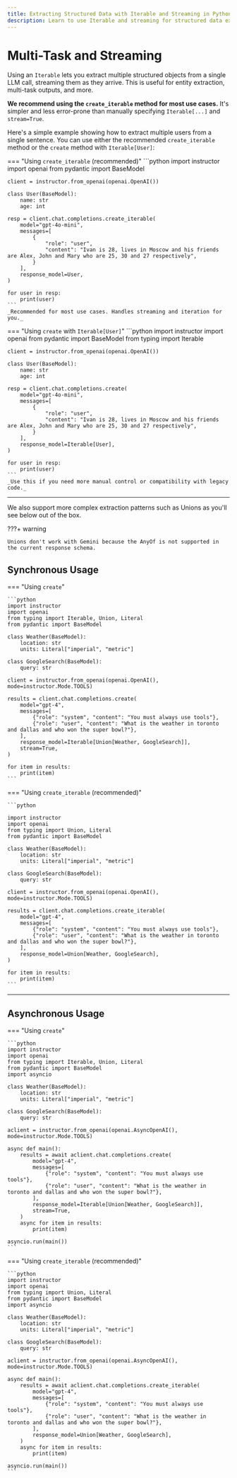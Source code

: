 ```yaml
---
title: Extracting Structured Data with Iterable and Streaming in Python
description: Learn to use Iterable and streaming for structured data extraction with Pydantic and OpenAI in Python.
---
```


# Multi-Task and Streaming

Using an `Iterable` lets you extract multiple structured objects from a single LLM call, streaming them as they arrive. This is useful for entity extraction, multi-task outputs, and more.

**We recommend using the `create_iterable` method for most use cases.** It's simpler and less error-prone than manually specifying `Iterable[...]` and `stream=True`.

Here's a simple example showing how to extract multiple users from a single sentence. You can use either the recommended `create_iterable` method or the `create` method with `Iterable[User]`:

=== "Using `create_iterable` (recommended)"
    ```python
    import instructor
    import openai
    from pydantic import BaseModel

    client = instructor.from_openai(openai.OpenAI())

    class User(BaseModel):
        name: str
        age: int

    resp = client.chat.completions.create_iterable(
        model="gpt-4o-mini",
        messages=[
            {
                "role": "user",
                "content": "Ivan is 28, lives in Moscow and his friends are Alex, John and Mary who are 25, 30 and 27 respectively",
            }
        ],
        response_model=User,
    )

    for user in resp:
        print(user)
    ```
    _Recommended for most use cases. Handles streaming and iteration for you._

=== "Using `create` with `Iterable[User]`"
    ```python
    import instructor
    import openai
    from pydantic import BaseModel
    from typing import Iterable

    client = instructor.from_openai(openai.OpenAI())

    class User(BaseModel):
        name: str
        age: int

    resp = client.chat.completions.create(
        model="gpt-4o-mini",
        messages=[
            {
                "role": "user",
                "content": "Ivan is 28, lives in Moscow and his friends are Alex, John and Mary who are 25, 30 and 27 respectively",
            }
        ],
        response_model=Iterable[User],
    )

    for user in resp:
        print(user)
    ```
    _Use this if you need more manual control or compatibility with legacy code._

---


We also support more complex extraction patterns such as Unions as you'll see below out of the box.

???+ warning

    Unions don't work with Gemini because the AnyOf is not supported in the current response schema.

## Synchronous Usage

=== "Using `create`"

    ```python
    import instructor
    import openai
    from typing import Iterable, Union, Literal
    from pydantic import BaseModel

    class Weather(BaseModel):
        location: str
        units: Literal["imperial", "metric"]

    class GoogleSearch(BaseModel):
        query: str

    client = instructor.from_openai(openai.OpenAI(), mode=instructor.Mode.TOOLS)

    results = client.chat.completions.create(
        model="gpt-4",
        messages=[
            {"role": "system", "content": "You must always use tools"},
            {"role": "user", "content": "What is the weather in toronto and dallas and who won the super bowl?"},
        ],
        response_model=Iterable[Union[Weather, GoogleSearch]],
        stream=True,
    )

    for item in results:
        print(item)
    ```

=== "Using `create_iterable` (recommended)"

    ```python

    import instructor
    import openai
    from typing import Union, Literal
    from pydantic import BaseModel

    class Weather(BaseModel):
        location: str
        units: Literal["imperial", "metric"]

    class GoogleSearch(BaseModel):
        query: str

    client = instructor.from_openai(openai.OpenAI(), mode=instructor.Mode.TOOLS)

    results = client.chat.completions.create_iterable(
        model="gpt-4",
        messages=[
            {"role": "system", "content": "You must always use tools"},
            {"role": "user", "content": "What is the weather in toronto and dallas and who won the super bowl?"},
        ],
        response_model=Union[Weather, GoogleSearch],
    )

    for item in results:
        print(item)
    ```

---

## Asynchronous Usage

=== "Using `create`"

    ```python
    import instructor
    import openai
    from typing import Iterable, Union, Literal
    from pydantic import BaseModel
    import asyncio

    class Weather(BaseModel):
        location: str
        units: Literal["imperial", "metric"]

    class GoogleSearch(BaseModel):
        query: str

    aclient = instructor.from_openai(openai.AsyncOpenAI(), mode=instructor.Mode.TOOLS)

    async def main():
        results = await aclient.chat.completions.create(
            model="gpt-4",
            messages=[
                {"role": "system", "content": "You must always use tools"},
                {"role": "user", "content": "What is the weather in toronto and dallas and who won the super bowl?"},
            ],
            response_model=Iterable[Union[Weather, GoogleSearch]],
            stream=True,
        )
        async for item in results:
            print(item)

    asyncio.run(main())
    ```

=== "Using `create_iterable` (recommended)"

    ```python
    import instructor
    import openai
    from typing import Union, Literal
    from pydantic import BaseModel
    import asyncio

    class Weather(BaseModel):
        location: str
        units: Literal["imperial", "metric"]

    class GoogleSearch(BaseModel):
        query: str

    aclient = instructor.from_openai(openai.AsyncOpenAI(), mode=instructor.Mode.TOOLS)

    async def main():
        results = await aclient.chat.completions.create_iterable(
            model="gpt-4",
            messages=[
                {"role": "system", "content": "You must always use tools"},
                {"role": "user", "content": "What is the weather in toronto and dallas and who won the super bowl?"},
            ],
            response_model=Union[Weather, GoogleSearch],
        )
        async for item in results:
            print(item)

    asyncio.run(main())
    ```
